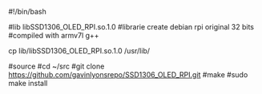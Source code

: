 #!/bin/bash

#lib libSSD1306_OLED_RPI.so.1.0
#librarie create debian rpi original 32 bits #compiled with armv7l g++ 
 
cp lib/libSSD1306_OLED_RPI.so.1.0 /usr/lib/

#source 
#cd ~/src
#git clone https://github.com/gavinlyonsrepo/SSD1306_OLED_RPI.git
#make 
#sudo make install

